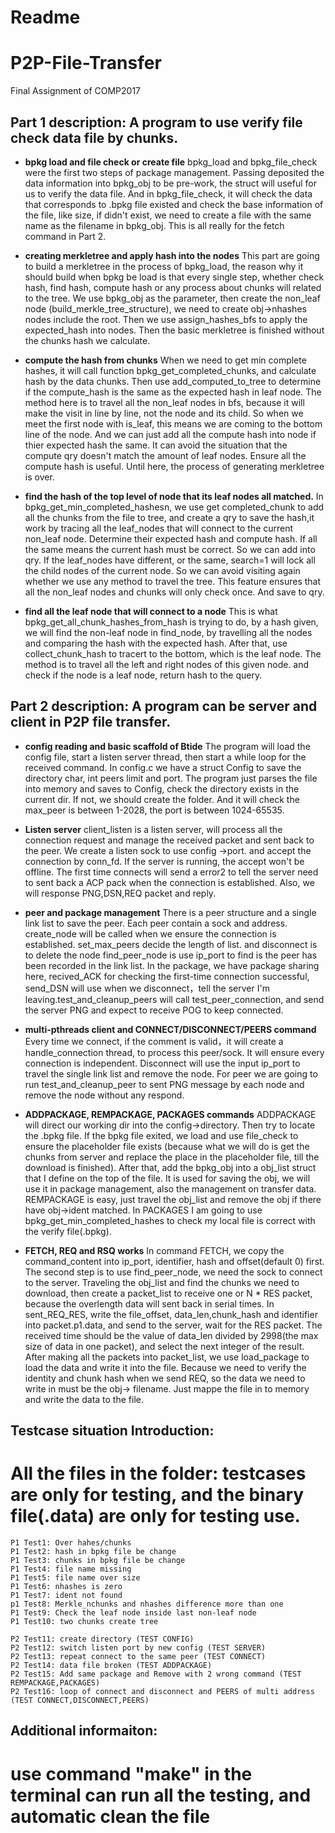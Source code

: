 # Readme
# P2P-File-Transfer
Final Assignment of COMP2017

## Part 1 description: A program to use verify file check data file by chunks.
 -  **bpkg load and file check or create file**
        bpkg_load and bpkg_file_check were the first two steps of package management. Passing deposited the data information into bpkg_obj to be pre-work, the struct will useful for us to verify the data file. And in bpkg_file_check, it will check the data that corresponds to .bpkg file existed and check the base information of the file, like size, if didn't exist, we need to create a file with the same name as the filename in bpkg_obj. This is all really for the fetch command in Part 2.

 -  **creating merkletree and apply hash into the nodes**
        This part are going to build a merkletree in the process of bpkg_load, the reason why it should build when bpkg be load is that every single step, whether check hash, find hash, compute hash or any process about chunks will related to the tree.
        We use bpkg_obj as the parameter, then create the non_leaf node (build_merkle_tree_structure), we need to create obj->nhashes nodes include the root. Then we use assign_hashes_bfs to apply the expected_hash into nodes.
        Then the basic merkletree is finished without the chunks hash we calculate.

 -  **compute the hash from chunks**
        When we need to get min complete hashes, it will call function bpkg_get_completed_chunks, and calculate hash by the data chunks. Then use add_computed_to_tree to determine if the compute_hash is the same as the expected hash in leaf node.
        The method here is to travel all the non_leaf nodes in bfs, because it will make the visit in line by line, not the node and its child. So when we meet the first node with is_leaf, this means we are coming to the bottom line of the node. And we can just add all the compute hash into node if thier expected hash the same. It can avoid the situation that the compute qry doesn't match the amount of leaf nodes. Ensure all the compute hash is useful.
        Until here, the process of generating merkletree is over.

 -  **find the hash of the top level of node that its leaf nodes all matched.**
        In bpkg_get_min_completed_hashesn, we use get completed_chunk to add all the chunks from the file to tree, and create a qry to  save the hash,it work by tracing all the leaf_nodes that will connect to the current non_leaf node. Determine their expected hash and compute hash. If all the same means the current hash must be correct. So we can add into qry. If the leaf_nodes have different, or the same, search=1 will lock all the child nodes of the current node. So we can avoid visiting again whether we use any method to travel the tree. This feature ensures that all the non_leaf nodes and chunks will only check once. And save to qry.

 -  **find all the leaf node that will connect to a node**
        This is what bpkg_get_all_chunk_hashes_from_hash is trying to do, by a hash given, we will find the non-leaf node in find_node, by travelling all the nodes and comparing the hash with the expected hash. After that, use collect_chunk_hash to tracert to the bottom, which is the leaf node. The method is to travel all the left and right nodes of this given node. and check if the node is a leaf node, return hash to the query.


## Part 2 description: A program can be server and client in P2P file transfer.
 -  **config reading and basic scaffold of Btide**
        The program will load the config file, start a listen server thread, then start a while loop for the received command.
        In config.c we have a struct Config to save the directory char, int peers limit and port. The program just parses the file into memory and saves to Config, check the directory exists in the current dir. If not, we should create the folder. And it will check the max_peer is between 1-2028, the port is between 1024-65535.

 -  **Listen server**
        client_listen is a listen server, will process all the connection request and manage the received packet and sent back to the peer. We create a listen sock to use config ->port. and accept the connection by conn_fd. If the server is running, the accept won't be offline. The first time connects will send a error2 to tell the server need to sent back a ACP pack when the connection is established. Also, we will response PNG,DSN,REQ packet and reply.

 -  **peer and package management**
        There is a peer structure and a single link list to save the peer. Each peer contain a sock and address. create_node will be called when we ensure the connection is established. set_max_peers decide the length of list. and disconnect is to delete the node find_peer_node is use ip_port to find is the peer has been recorded in the link list. 
        In the package, we have package sharing here, recived_ACK for checking the first-time connection successful, send_DSN will use when we disconnect，tell the server I'm leaving.test_and_cleanup_peers will call test_peer_connection, and send the server PNG and expect to receive POG to keep connected.

 -  **multi-pthreads client and CONNECT/DISCONNECT/PEERS command**
        Every time we connect, if the comment is valid，it will create a handle_connection thread, to process this peer/sock. It will ensure every connection is independent. Disconnect will use the input ip_port to travel the single link list and remove the node. For peer we are going to run test_and_cleanup_peer to sent PNG message by each node and remove the node without any respond.

 -  **ADDPACKAGE, REMPACKAGE, PACKAGES commands**
        ADDPACKAGE will direct our working dir into the config->directory. Then try to locate the .bpkg file. If the bpkg file exited, we load and use file_check to ensure the placeholder file exists (because what we will do is get the chunks from server and replace the place in the placeholder file, till the download is finished). After that, add the bpkg_obj into a obj_list struct that I define on the top of the file. It is used for saving the obj, we will use it in package management, also the management on transfer data. REMPACKAGE is easy, just travel the obj_list and remove the obj if there have obj->ident matched.
        In PACKAGES I am going to use bpkg_get_min_completed_hashes to check my local file is correct with the verify file(.bpkg).

 -  **FETCH, REQ and RSQ works**
        In command FETCH, we copy the command_content into ip_port, identifier, hash and offset(default 0) first. The second step is to use find_peer_node, we need the sock to connect to the server. Traveling the obj_list and find the chunks we need to download, then create a packet_list to receive one or N * RES packet, because the overlength data will sent back in serial times. 
        In sent_REQ_RES, write the file_offset, data_len,chunk_hash and identifier into packet.p1.data, and send to the server, wait for the RES packet. The received time should be the value of data_len divided by 2998(the max size of data in one packet), and select the next integer of the result. 
        After making all the packets into packet_list, we use load_package to load the data and write it into the file. Because we need to verify the identity and chunk hash when we send REQ, so the data we need to write in must be the obj-> filename. Just mappe the file in to memory and write the data to the file.


## Testcase situation Introduction:
   # All the files in the folder: testcases are only for testing, and the binary file(.data) are only for testing use.
    P1 Test1: Over hahes/chunks
    P1 Test2: hash in bpkg file be change
    P1 Test3: chunks in bpkg file be change
    P1 Test4: file name missing
    P1 Test5: file name over size
    P1 Test6: nhashes is zero
    P1 Test7: ident not found
    p1 Test8: Merkle_nchunks and nhashes difference more than one
    P1 Test9: Check the leaf node inside last non-leaf node
    P1 Test10: two chunks create tree

    P2 Test11: create directory (TEST CONFIG)
    P2 Test12: switch listen port by new config (TEST SERVER)
    P2 Test13: repeat connect to the same peer (TEST CONNECT)
    P2 Test14: data file broken (TEST ADDPACKAGE)
    P2 Test15: Add same package and Remove with 2 wrong command (TEST REMPACKAGE,PACKAGES)
    P2 Test16: loop of connect and disconnect and PEERS of multi address (TEST CONNECT,DISCONNECT,PEERS)

## Additional informaiton:
  # use command "make" in the terminal can run all the testing, and automatic clean the file